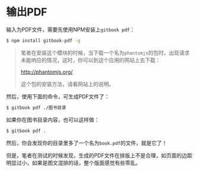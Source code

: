 输出PDF
====

输入为PDF文件，需要先使用NPM安装上`gitbook pdf`：

```bash
$ npm install gitbook-pdf -g
```

> 笔者在安装这个模块的时候，当下载一个名为`phantomjs`的包时，出现请求未能响应的情况，这时，你可以到这个应用的网站上去下载：
>
> <http://phantomjs.org/>
>
> 这个包的安装方法，请看网站上的说明。

然后，使用下面的命令，可生成PDF文件了：

```bash
$ gitbook pdf ./图书目录
```

如果你在图书目录内容，也可以这样做：

```bash
$ gitbook pdf .
```

然后，你会发现你的目录里多了一个名为`book.pdf`的文件，就是它了！

但是，笔者在测试的时候发现，生成的PDF文件在排版上不是合理，如页面的边距明显过小，如果是图文混排的话，整个版面感觉有些零乱。
